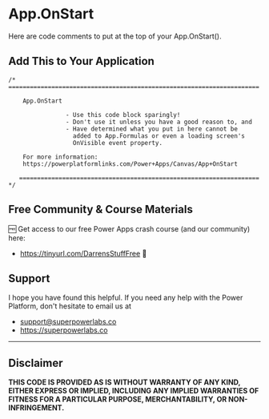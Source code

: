 # App.OnStart

Here are code comments to put at the top of your App.OnStart(). 

## Add This to Your Application

```PowerFx
/* ======================================================================

    App.OnStart 
    
                - Use this code block sparingly!
                - Don't use it unless you have a good reason to, and
                - Have determined what you put in here cannot be
                  added to App.Formulas or even a loading screen's 
                  OnVisible event property. 

    For more information: 
    https://powerplatformlinks.com/Power+Apps/Canvas/App+OnStart

   =================================================================== */
```

## Free Community & Course Materials 

🆓 Get access to our free Power Apps crash course (and our community) here: 
- https://tinyurl.com/DarrensStuffFree 🔗

## Support

I hope you have found this helpful. If you need any help with the Power Platform, don't hesitate to email us at 
* [support@superpowerlabs.co](support@superpowerlabs.co)
* https://superpowerlabs.co 

---

## Disclaimer

**THIS CODE IS PROVIDED AS IS WITHOUT WARRANTY OF ANY KIND, EITHER EXPRESS OR IMPLIED, INCLUDING ANY IMPLIED WARRANTIES OF FITNESS FOR A PARTICULAR PURPOSE, MERCHANTABILITY, OR NON-INFRINGEMENT.**
